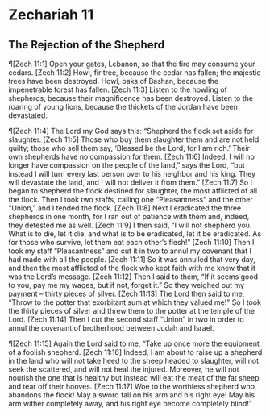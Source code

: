 # Zechariah 11

## The Rejection of the Shepherd
¶[Zech 11:1] Open your gates, Lebanon, so that the fire may consume your cedars.
[Zech 11:2] Howl, fir tree, because the cedar has fallen; the majestic trees have been destroyed. Howl, oaks of Bashan, because the impenetrable forest has fallen.
[Zech 11:3] Listen to the howling of shepherds, because their magnificence has been destroyed. Listen to the roaring of young lions, because the thickets of the Jordan have been devastated.

¶[Zech 11:4] The Lord my God says this: “Shepherd the flock set aside for slaughter.
[Zech 11:5] Those who buy them slaughter them and are not held guilty; those who sell them say, ‘Blessed be the Lord, for I am rich.’ Their own shepherds have no compassion for them.
[Zech 11:6] Indeed, I will no longer have compassion on the people of the land,” says the Lord, “but instead I will turn every last person over to his neighbor and his king. They will devastate the land, and I will not deliver it from them.”
[Zech 11:7] So I began to shepherd the flock destined for slaughter, the most afflicted of all the flock. Then I took two staffs, calling one “Pleasantness” and the other “Union,” and I tended the flock.
[Zech 11:8] Next I eradicated the three shepherds in one month, for I ran out of patience with them and, indeed, they detested me as well.
[Zech 11:9] I then said, “I will not shepherd you. What is to die, let it die, and what is to be eradicated, let it be eradicated. As for those who survive, let them eat each other’s flesh!”
[Zech 11:10] Then I took my staff “Pleasantness” and cut it in two to annul my covenant that I had made with all the people.
[Zech 11:11] So it was annulled that very day, and then the most afflicted of the flock who kept faith with me knew that it was the Lord’s message.
[Zech 11:12] Then I said to them, “If it seems good to you, pay me my wages, but if not, forget it.” So they weighed out my payment – thirty pieces of silver.
[Zech 11:13] The Lord then said to me, “Throw to the potter that exorbitant sum at which they valued me!” So I took the thirty pieces of silver and threw them to the potter at the temple of the Lord.
[Zech 11:14] Then I cut the second staff “Union” in two in order to annul the covenant of brotherhood between Judah and Israel.

¶[Zech 11:15] Again the Lord said to me, “Take up once more the equipment of a foolish shepherd.
[Zech 11:16] Indeed, I am about to raise up a shepherd in the land who will not take heed to the sheep headed to slaughter, will not seek the scattered, and will not heal the injured. Moreover, he will not nourish the one that is healthy but instead will eat the meat of the fat sheep and tear off their hooves.
[Zech 11:17] Woe to the worthless shepherd who abandons the flock! May a sword fall on his arm and his right eye! May his arm wither completely away, and his right eye become completely blind!”
